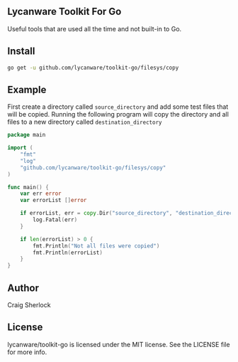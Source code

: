 ## Lycanware Toolkit For Go
Useful tools that are used all the time and not built-in to Go.

## Install
```sh
go get -u github.com/lycanware/toolkit-go/filesys/copy
```

## Example
First create a directory called `source_directory` and add some test files that will be copied. Running the following program will
copy the directory and all files to a new directory called `destination_directory`
```go
package main

import (
	"fmt"
	"log"
	"github.com/lycanware/toolkit-go/filesys/copy"
)

func main() {
	var err error
	var errorList []error

	if errorList, err = copy.Dir("source_directory", "destination_directory"); err != nil {
		log.Fatal(err)
	}

	if len(errorList) > 0 {
		fmt.Println("Not all files were copied")
		fmt.Println(errorList)
	}
}
```

## Author
Craig Sherlock

## License
lycanware/toolkit-go is licensed under the MIT license. See the LICENSE file for more info.